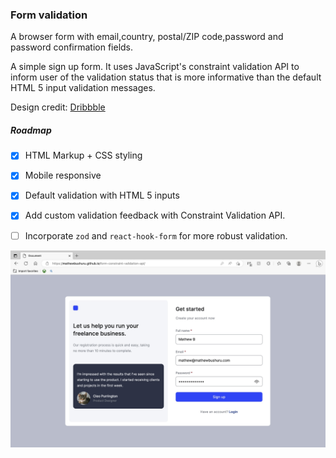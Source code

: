 ### Form validation

A browser form with email,country, postal/ZIP code,password and password confirmation fields.

A simple sign up form. It uses JavaScript's constraint validation API to inform user of the validation status that is more informative than the default HTML 5 input validation messages.

Design credit: [Dribbble](https://dribbble.com/shots/20453169-Get-Started-Screen)

##### Roadmap
- [x] HTML Markup + CSS styling
- [x] Mobile responsive
- [x] Default validation with HTML 5 inputs
- [x] Add custom validation feedback with Constraint Validation API.
- [ ] Incorporate `zod` and `react-hook-form` for more robust validation.


![demo](./docs/demo.jpg)